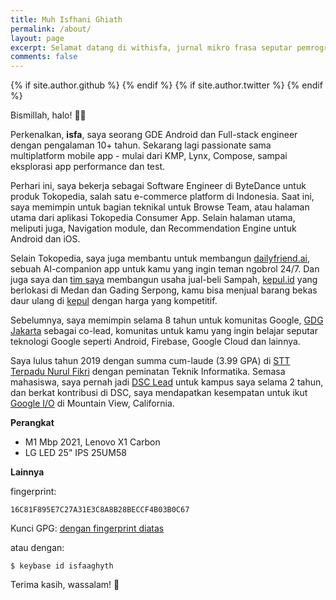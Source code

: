 ```yaml
---
title: Muh Isfhani Ghiath
permalink: /about/
layout: page
excerpt: Selamat datang di withisfa, jurnal mikro frasa seputar pemrograman Android dan Backend.
comments: false
---
```


<div class="social-links">
  {% if site.author.github %}
  <a href="https://github.com/{{ site.author.github }}" class="social-link" rel="noopener noreferrer"><i class="fab fa-github"></i></a>
  {% endif %}
  {% if site.author.twitter %}
  <a href="https://twitter.com/{{ site.author.twitter }}" class="social-link" rel="noopener noreferrer"><i class="fab fa-twitter"></i></a>
  {% endif %}
</div>

Bismillah, halo! 👋🏼

Perkenalkan, **isfa**, saya seorang GDE Android dan Full-stack engineer dengan pengalaman 10+ tahun. Sekarang lagi passionate sama multiplatform mobile app - mulai dari KMP, Lynx, Compose, sampai eksplorasi app performance dan test.

Perhari ini, saya bekerja sebagai Software Engineer di ByteDance untuk produk Tokopedia, salah satu e-commerce platform di Indonesia. Saat ini, saya memimpin untuk bagian teknikal untuk Browse Team, atau halaman utama dari aplikasi Tokopedia Consumer App. Selain halaman utama, meliputi juga, Navigation module, dan Recommendation Engine untuk Android dan iOS. 

Selain Tokopedia, saya juga membantu untuk membangun [dailyfriend.ai](https://dailyfriend.ai/), sebuah AI-companion app untuk kamu yang ingin teman ngobrol 24/7. Dan juga saya dan [tim saya](https://kepul.id/team) membangun usaha jual-beli Sampah, [kepul.id](https://kepul.id/) yang berlokasi di Medan dan Gading Serpong, kamu bisa menjual barang bekas daur ulang di [kepul](https://kepul.id/) dengan harga yang kompetitif.

Sebelumnya, saya memimpin selama 8 tahun untuk komunitas Google, [GDG Jakarta](https://gdg.community.dev/gdg-jakarta) sebagai co-lead, komunitas untuk kamu yang ingin belajar seputar teknologi Google seperti Android, Firebase, Google Cloud dan lainnya.

Saya lulus tahun 2019 dengan summa cum-laude (3.99 GPA) di [STT Terpadu Nurul Fikri](https://nurulfikri.ac.id/) dengan peminatan Teknik Informatika. Semasa mahasiswa, saya pernah jadi [DSC Lead](https://developers.googleblog.com/id/calling-all-students-learn-how-to-become-a-google-developer-student-club-lead/) untuk kampus saya selama 2 tahun, dan berkat kontribusi di DSC, saya mendapatkan kesempatan untuk ikut [Google I/O](https://io.google/) di Mountain View, California.

**Perangkat**
- M1 Mbp 2021, Lenovo X1 Carbon
- LG LED 25" IPS 25UM58


**Lainnya**

fingerprint:
```
16C81F895E7C27A31E3C8A8B28BECCF4B03B0C67
```

Kunci GPG: 
[dengan fingerprint diatas](https://keybase.io/isfaaghyth/pgp_keys.asc?fingerprint=16c81f895e7c27a31e3c8a8b28beccf4b03b0c67)

atau dengan:
```
$ keybase id isfaaghyth
```

Terima kasih, wassalam! 🌴

